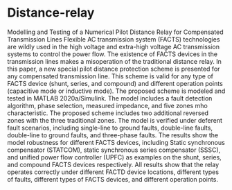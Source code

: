 # Distance-relay
Modelling and Testing of a Numerical Pilot Distance Relay for Compensated Transmission Lines
Flexible AC transmission system (FACTS) technologies are wildly used in the high voltage and extra-high voltage AC transmission systems to control the power flow. The existence of FACTS devices in the transmission lines makes a misoperation of the traditional distance relay. In this paper, a new special pilot distance protection scheme is presented for any compensated transmission line. This scheme is valid for any type of FACTS device (shunt, series, and compound) and different operation points (capacitive mode or inductive mode). The proposed scheme is modeled and tested in MATLAB 2020a/Simulink. The model includes a fault detection algorithm, phase selection, measured impedance, and five zones mho characteristic. The proposed scheme includes two additional reversed zones with the three traditional zones. The model is verified under deferent fault scenarios, including single-line to ground faults, double-line faults, double-line to ground faults, and three-phase faults. The results show the model robustness for different FACTS devices, including Static synchronous compensator (STATCOM), static synchronous series compensator (SSSC), and unified power flow controller (UPFC) as examples on the shunt, series, and compound FACTS devices respectively. All results show that the relay operates correctly under different FACTD device locations, different types of faults, different types of FACTS devices, and different operation points.
